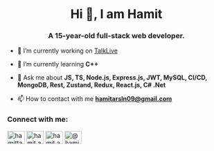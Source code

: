 <h1 align="center">Hi 👋, I am Hamit</h1>
<h3 align="center">A 15-year-old full-stack web developer.</h3>

- 🔭 I’m currently working on [TalkLive](https://thetalk.live/)

- 🌱 I’m currently learning **C++**

- 💬 Ask me about **JS, TS, Node.js, Express.js, JWT, MySQL, CI/CD,  MongoDB,  Rest, Zustand, Redux, React.js, C# .Net**

- 📫 How to contact with me **hamitarsln09@gmail.com**

<h3 align="left">Connect with me:</h3>
<p align="left">
<a href="https://linkedin.com/in/hamitta" target="blank"><img align="center" src="https://raw.githubusercontent.com/rahuldkjain/github-profile-readme-generator/master/src/images/icons/Social/linked-in-alt.svg" alt="hamitta" height="30" width="40" /></a>
<a href="https://fb.com/hamit.arsln" target="blank"><img align="center" src="https://raw.githubusercontent.com/rahuldkjain/github-profile-readme-generator/master/src/images/icons/Social/facebook.svg" alt="hamit.arsln" height="30" width="40" /></a>
<a href="https://instagram.com/hamit.arsln" target="blank"><img align="center" src="https://raw.githubusercontent.com/rahuldkjain/github-profile-readme-generator/master/src/images/icons/Social/instagram.svg" alt="hamit.arsln" height="30" width="40" /></a>
<a href="https://medium.com/@hamitarsln09" target="blank"><img align="center" src="https://raw.githubusercontent.com/rahuldkjain/github-profile-readme-generator/master/src/images/icons/Social/medium.svg" alt="@hamitarsln09" height="30" width="40" /></a>
</p>
